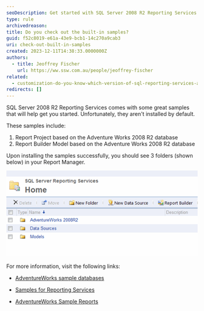 ```yaml
---
seoDescription: Get started with SQL Server 2008 R2 Reporting Services using built-in samples featuring Adventure Works 2008 R2 database.
type: rule
archivedreason:
title: Do you check out the built-in samples?
guid: f52c8019-e61a-43e9-bcb1-14c270a9cab3
uri: check-out-built-in-samples
created: 2023-12-11T14:38:33.0000000Z
authors:
  - title: Jeoffrey Fischer
    url: https://ww.ssw.com.au/people/jeoffrey-fischer
related:
  - customization-do-you-know-which-version-of-sql-reporting-services-and-visual-studio-you-are-using
redirects: []
---
```


SQL Server 2008 R2 Reporting Services comes with some great samples that will help get you started. Unfortunately, they aren't installed by default.

<!--endintro-->

These samples include:

1. Report Project based on the Adventure Works 2008 R2 database
2. Report Builder Model based on the Adventure Works 2008 R2 database

Upon installing the samples successfully, you should see 3 folders (shown below) in your Report Manager.

![Figure: A proper installation of the samples](Folders2008R2.gif)

For more information, visit the following links:

- [AdventureWorks sample databases](https://learn.microsoft.com/en-us/sql/samples/adventureworks-install-configure?view=sql-server-ver16&tabs=ssms)

- [Samples for Reporting Services](https://github.com/microsoft/sql-server-samples/tree/master/samples/features/reporting-services)

- [AdventureWorks Sample Reports](https://www.ssw.com.au/ssw/Standards/AdventureWorksSamples.aspx)
